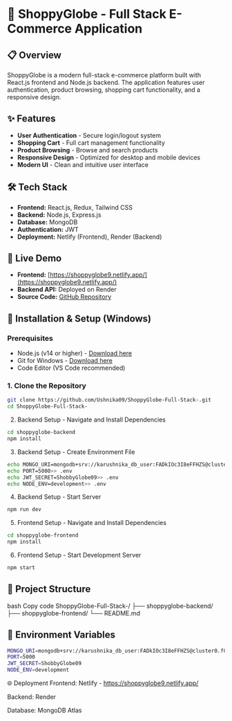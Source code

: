 # 🛒 ShoppyGlobe - Full Stack E-Commerce Application

## 📋 Overview
ShoppyGlobe is a modern full-stack e-commerce platform built with React.js frontend and Node.js backend. The application features user authentication, product browsing, shopping cart functionality, and a responsive design.

## ✨ Features
- **User Authentication** - Secure login/logout system  
- **Shopping Cart** - Full cart management functionality  
- **Product Browsing** - Browse and search products  
- **Responsive Design** - Optimized for desktop and mobile devices  
- **Modern UI** - Clean and intuitive user interface  

## 🛠️ Tech Stack
- **Frontend:** React.js, Redux, Tailwind CSS  
- **Backend:** Node.js, Express.js  
- **Database:** MongoDB  
- **Authentication:** JWT  
- **Deployment:** Netlify (Frontend), Render (Backend)  

## 🚀 Live Demo
- **Frontend:** [https://shoppyglobe9.netlify.app/](https://shoppyglobe9.netlify.app/)  
- **Backend API:** Deployed on Render  
- **Source Code:** [GitHub Repository](https://github.com/Ushnika09/ShoppyGlobe-Full-Stack-.git)  

## 🚀 Installation & Setup (Windows)

### Prerequisites
- Node.js (v14 or higher) - [Download here](https://nodejs.org/)  
- Git for Windows - [Download here](https://git-scm.com/)  
- Code Editor (VS Code recommended)  

### 1. Clone the Repository
```bash
git clone https://github.com/Ushnika09/ShoppyGlobe-Full-Stack-.git
cd ShoppyGlobe-Full-Stack-
```
2. Backend Setup - Navigate and Install Dependencies
```bash
cd shoppyglobe-backend
npm install
```
3. Backend Setup - Create Environment File
```bash
echo MONGO_URI=mongodb+srv://karushnika_db_user:FADkIOc3I8eFFHZS@cluster0.f0k9ni1.mongodb.net/> .env
echo PORT=5000>> .env
echo JWT_SECRET=ShobbyGlobe09>> .env
echo NODE_ENV=development>> .env
```
4. Backend Setup - Start Server
```bash
npm run dev
```
5. Frontend Setup - Navigate and Install Dependencies
```bash
cd shoppyglobe-frontend
npm install
```
6. Frontend Setup - Start Development Server
```bash
npm start
```
## 📁 Project Structure
bash
Copy code
ShoppyGlobe-Full-Stack-/
├── shoppyglobe-backend/
├── shoppyglobe-frontend/
└── README.md

## 🔧 Environment Variables
```bash
MONGO_URI=mongodb+srv://karushnika_db_user:FADkIOc3I8eFFHZS@cluster0.f0k9ni1.mongodb.net/
PORT=5000
JWT_SECRET=ShobbyGlobe09
NODE_ENV=development
```
🌐 Deployment
Frontend: Netlify - https://shoppyglobe9.netlify.app/

Backend: Render

Database: MongoDB Atlas

